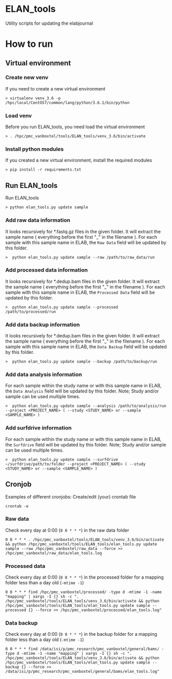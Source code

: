 # ELAN_tools
Utility scripts for updating the elabjournal


# How to run

## Virtual environment

### Create new venv
If you need to create a new virtual environment
```
> virtualenv venv_3.6 -p /hpc/local/CentOS7/common/lang/python/3.6.1/bin/python
```

### Load venv
Before you run ELAN_tools, you need load the virtual environment
```
> . /hpc/pmc_vanboxtel/tools/ELAN_tools/venv_3.6/bin/activate
```

### Install python modules
If you created a new virtual environment, install the required modules
```
> pip install -r requirements.txt
```

## Run ELAN_tools
Run ELAN_tools
```
> python elan_tools.py update sample

```
### Add raw data information
It looks recursively for *.fastq.gz files in the given folder. It will extract the sample name ( everything before the first "_" in the filename ).
For each sample with this sample name in ELAB, the `Raw Data` field will be updated by this folder.
```
>  python elan_tools.py update sample --raw /path/to/raw_data/run

```
### Add processed data information
It looks recursively for *.dedup.bam files in the given folder. It will extract the sample name ( everything before the first "_" in the filename ).
For each sample with this sample name in ELAB, the `Processed Data` field will be updated by this folder.
```
>  python elan_tools.py update sample --processed /path/to/processed/run

```
### Add data backup information
It looks recursively for *.dedup.bam files in the given folder. It will extract the sample name ( everything before the first "_" in the filename ).
For each sample with this sample name in ELAB, the `Data Backup` field will be updated by this folder.
```
>  python elan_tools.py update sample --backup /path/to/backup/run

```
### Add data analysis information
For each sample within the study name or with this sample name in ELAB, the `Data Analysis` field will be updated by this folder. 
Note; Study and/or sample can be used multiple times.
```
>  python elan_tools.py update sample --analysis /path/to/analysis/run --project <PROJECT_NAME> ( --study <STUDY_NAME> or --sample <SAMPLE_NAME> ) 

```
### Add surfdrive information
For each sample within the study name or with this sample name in ELAB, the `Surfdrive` field will be updated by this folder. 
Note; Study and/or sample can be used multiple times.
```
>  python elan_tools.py update sample --surfdrive ~/surfdrive/path/to/folder --project <PROJECT_NAME> ( --study <STUDY_NAME> or --sample <SAMPLE_NAME> ) 

```
## Cronjob
Examples of different cronjobs:
Create/edit (your) crontab file
```
crontab -e
```
### Raw data
Check every day at 0:00 (`0 0 * * *`) in the raw data folder
```
0 0 * * * . /hpc/pmc_vanboxtel/tools/ELAN_tools/venv_3.6/bin/activate && python /hpc/pmc_vanboxtel/tools/ELAN_tools/elan_tools.py update sample --raw /hpc/pmc_vanboxtel/raw_data --force >> /hpc/pmc_vanboxtel/raw_data/elan_tools.log
```

### Processed data
Check every day at 0:00 (`0 0 * * *`)  in the processed folder for a mapping folder less than a day old (`-mtime -1`)
```
0 0 * * * find /hpc/pmc_vanboxtel/processed/ -type d -mtime -1 -name "mapping" | xargs -I {} sh -c ". /hpc/pmc_vanboxtel/tools/ELAN_tools/venv_3.6/bin/activate && python /hpc/pmc_vanboxtel/tools/ELAN_tools/elan_tools.py update sample --processed {} --force >> /hpc/pmc_vanboxtel/processed/elan_tools.log"
```

### Data backup
Check every day at 0:00 (`0 0 * * *`)  in the backup folder for a mapping folder less than a day old (`-mtime -1`)
```
0 0 * * * find /data/isi/p/pmc_research/pmc_vanboxtel/general/bams/ -type d -mtime -1 -name "mapping" | xargs -I {} sh -c ". /hpc/pmc_vanboxtel/tools/ELAN_tools/venv_3.6/bin/activate && python /hpc/pmc_vanboxtel/tools/ELAN_tools/elan_tools.py update sample --backup {} --force >> /data/isi/p/pmc_research/pmc_vanboxtel/general/bams/elan_tools.log"
```
